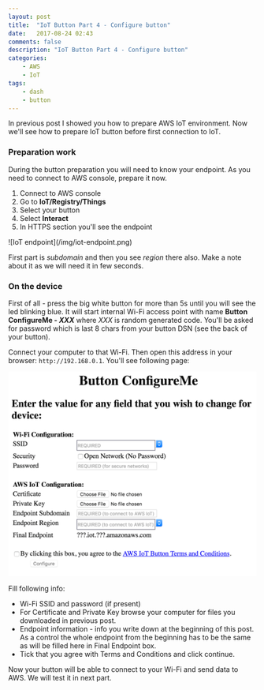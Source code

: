 ```yaml
---
layout: post
title:  "IoT Button Part 4 - Configure button"
date:   2017-08-24 02:43
comments: false
description: "IoT Button Part 4 - Configure button"
categories: 
    - AWS
    - IoT
tags: 
    - dash
    - button
---
```


In previous post I showed you how to prepare AWS IoT environment. Now we'll see how to prepare IoT button before first connection to IoT.

### Preparation work

During the button preparation you will need to know your endpoint. As you need to connect to AWS console, prepare it now.

1. Connect to AWS console
2. Go to **IoT/Registry/Things**
3. Select your button
4. Select **Interact**
5. In HTTPS section you'll see the endpoint

<div class="no-okraj">
    ![IoT endpoint](/img/iot-endpoint.png)
</div>

First part is _subdomain_ and then you see _region_ there also. Make a note about it as we will need it in few seconds.

### On the device

First of all - press the big white button for more than 5s until you will see the led blinking blue. It will start internal Wi-Fi access point with name **Button ConfigureMe - _XXX_** where _XXX_ is random generated code. You'll be asked for password which is last 8 chars from your button DSN (see the back of your button).

Connect your computer to that Wi-Fi. Then open this address in your browser: `http://192.168.0.1`. You'll see following page:

![Button ConfigureMe](/img/iot-configureme.png)

Fill following info:

* Wi-Fi SSID and password (if present)
* For Certificate and Private Key browse your computer for files you downloaded in previous post.
* Endpoint information - info you write down at the beginning of this post. As a control the whole endpoint from the beginning has to be the same as will be filled here in Final Endpoint box.
* Tick that you agree with Terms and Conditions and click continue.

Now your button will be able to connect to your Wi-Fi and send data to AWS. We will test it in next part.
